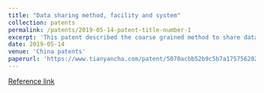 ```yaml
---
title: "Data sharing method, facility and system"
collection: patents 
permalink: /patents/2019-05-14-patent-title-number-1
excerpt: 'This patent described the coarse grained method to share data in a multi-tanent big data system' 
date: 2019-05-14
venue: 'China patents'
paperurl: 'https://www.tianyancha.com/patent/5070acbb52b9c5b7a175756202f065f2'
---
```


[Reference link](https://www.tianyancha.com/patent/5070acbb52b9c5b7a175756202f065f2)

